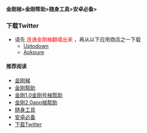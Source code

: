 #### 金刚梯>金刚帮助>随身工具>安卓必备>
### 下载Twitter

- 请先<font color="Red"> 连通金刚梯翻墙出来 </font>，再从以下应用商店之一下载
  - [Uptodown](https://twitter.cn.uptodown.com/android/download)
  - [Apkpure]()

#### 推荐阅读

- [金刚梯](https://github.com/a2zitpro/web/blob/master/dlb.md)
- [金刚帮助](https://github.com/a2zitpro/web/blob/master/list_helpkkvpn.md)
- [金刚1.0金刚号梯帮助](https://github.com/a2zitpro/web/blob/master/list_helpkkvpn1.0.md)
- [金刚2.0app梯帮助](https://github.com/a2zitpro/web/blob/master/list_helpkkvpn2.0.md)
- [随身工具](https://github.com/a2zitpro/web/blob/master/list_carryontools.md)
- [安卓必备](https://github.com/a2zitpro/web/blob/master/greenhandtools.md)
- [下载Twitter](https://github.com/a2zitpro/web/blob/master/downloadtwitter_b.md)
